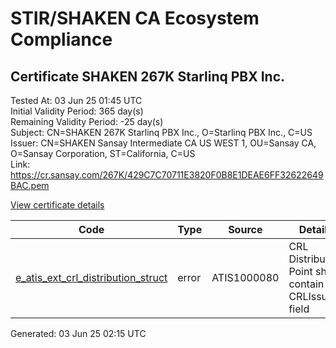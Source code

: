 # STIR/SHAKEN CA Ecosystem Compliance

## Certificate SHAKEN 267K Starlinq PBX Inc.

Tested At: 03 Jun 25 01:45 UTC\
Initial Validity Period: 365 day(s)\
Remaining Validity Period: -25 day(s)\
Subject: CN=SHAKEN 267K Starlinq PBX Inc., O=Starlinq PBX Inc., C=US\
Issuer: CN=SHAKEN Sansay Intermediate CA US WEST 1, OU=Sansay CA, O=Sansay Corporation, ST=California, C=US\
Link: https://cr.sansay.com/267K/429C7C70711E3820F0B8E1DEAE6FF32622649BAC.pem

[View certificate details](https://x509.io/?cert=MIICtDCCAlugAwIBAgIUQpx8cHEeOCDwuOHerm%2FzJiJkm6wwCgYIKoZIzj0EAwIwgYUxCzAJBgNVBAYTAlVTMRMwEQYDVQQIDApDYWxpZm9ybmlhMRswGQYDVQQKDBJTYW5zYXkgQ29ycG9yYXRpb24xEjAQBgNVBAsMCVNhbnNheSBDQTEwMC4GA1UEAwwnU0hBS0VOIFNhbnNheSBJbnRlcm1lZGlhdGUgQ0EgVVMgV0VTVCAxMB4XDTI0MDUwODE2NTEwOFoXDTI1MDUwODE2NTEwOFowUTELMAkGA1UEBhMCVVMxGjAYBgNVBAoMEVN0YXJsaW5xIFBCWCBJbmMuMSYwJAYDVQQDDB1TSEFLRU4gMjY3SyBTdGFybGlucSBQQlggSW5jLjBZMBMGByqGSM49AgEGCCqGSM49AwEHA0IABPJiaR8bFTiRCvNhk8orMwOjmf67wgURM%2BWo1itMsn9nstPnLX2RllqBxLztsWTmZmY%2FWHVpRAC7Nj9F40R63CujgdswgdgwFgYIKwYBBQUHARoECjAIoAYWBDI2N0swFwYDVR0gBBAwDjAMBgpghkgBhv8JAQEEMB0GA1UdDgQWBBRYlO8dkOlIWKIx1lBt4RnyNEGZ5zAfBgNVHSMEGDAWgBSs05P1Q0PMCr5FWBcTfZJ83MMBRjBHBgNVHR8EQDA%2BMDygOqA4hjZodHRwczovL2F1dGhlbnRpY2F0ZS1hcGkuaWNvbmVjdGl2LmNvbS9kb3dubG9hZC92MS9jcmwwDAYDVR0TAQH%2FBAIwADAOBgNVHQ8BAf8EBAMCB4AwCgYIKoZIzj0EAwIDRwAwRAIgLQJjZLD970JQto3WjnuZvEEmUPMookD%2B8VGaOpSEmMACIB6QpVvsrp6N%2FOxvljYW8aJugOAuYveV9JBZxb2w7jpv)

| Code | Type | Source | Details |
|------|------|--------|---------|
| [e_atis_ext_crl_distribution_struct](../../ISSUES/e_atis_ext_crl_distribution_struct/README.md) | error | ATIS1000080 | CRL Distribution Point shall contain a CRLIssuer field |


Generated: 03 Jun 25 02:15 UTC